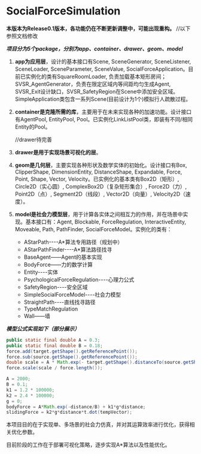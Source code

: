 

# SocialForceSimulation

**本版本为Release0.1版本，各功能仍在不断更新调整中，可能出现重构。**
//以下参照文档修改

***项目分为5个package，分别为app、container、drawer、geom、model***

1. **app为应用层**，设计的基本接口有Scene, SceneGenerator, SceneListener, SceneLoader, SceneParameter, SceneValue, SocialForceApplication。目前已实例化的类有SquareRoomLoader, 负责加载基本矩形房间；SVSR_AgentGenerator，负责在限定区域内等间距均匀生成Agent, SVSR_Exit设计缺口，SVSR_SafetyRegion在Scene中添加安全区域。SimpleApplication类包含一系列Scene(目前设计为1个)模拟行人疏散过程。

2. **container是克隆所需的库**，主要用于在未来实现各种的加速功能。设计接口有AgentPool, EntityPool, Pool。已实例化LinkListPool类，即装有不同/相同Entity的Pool。

   //drawer待完善

3. **drawer是用于实现场景可视化的层**。

4. **geom是几何层**，主要实现各种形状及数学实体的初始化。设计接口有Box, ClipperShape, DimensionEntity, DistanceShape, Expandable, Force, Point, Shape, Vector, Velocity。已实例化的基本类有Box2D（矩形）, Circle2D（实心圆）, ComplexBox2D（复杂矩形集合）, Force2D（力）, Point2D（点）, Segment2D（线段）, Vector2D（向量）, Velocity2D（速度）。

5. **model是社会力模型层**，用于计算各实体之间相互力的作用，并在场景中实现。基本接口有：Agent, Blockable, ForceRegulation, InteractiveEntity, Moveable, Path, PathFinder, SocialForceModel。实例化的类有：

   - AStarPath----A*算法专用路径（规划中）
   - AStarPathFinder----A*算法路径找寻
   - BaseAgent——Agent的基本实现
   - BodyForce——力的数学计算
   - Entity----实体
   - PsychologicalForceRegulation----心理力公式
   - SafetyRegion----安全区域
   - SimpleSocialForceModel----社会力模型
   - StraightPath----直线找寻路径
   - TypeMatchRegulation
   - Wall——墙

***模型公式实现如下（部分展示）***

```java
public static final double A = 0.3;
public static final double B = 0.18;
force.add(target.getShape().getReferencePoint());
force.sub(source.getShape().getReferencePoint());
double scale = A * Math.exp(- target.getShape().distanceTo(source.getShape()) / B);
force.scale(scale / force.length());
```

```java
A = 2000;
B = 0.1;
k1 = 1.2 * 100000;
k2 = 2.4 * 100000;
g = 0;
bodyForce = A*Math.exp(-distance/B) + k1*g*distance;
slidingForce = k2*g*distance*t.dot(tempVector);
```

本项目目的在于实现单、多场景的社会力仿真，并对其运算效率进行优化，获得相关优化参数。


目前阶段的工作在于部署可视化策略，逐步实现A*算法以及性能优化。